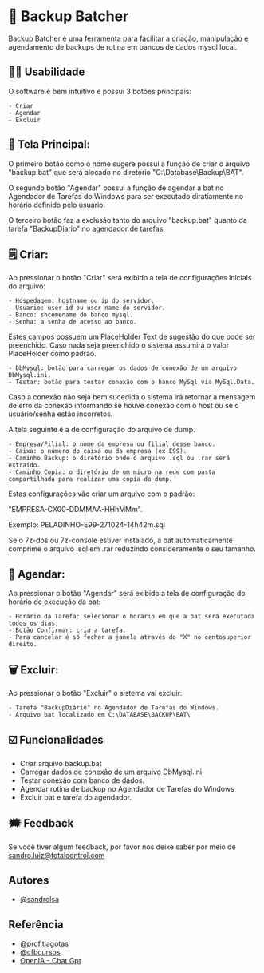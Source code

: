 
# ​💾 Backup Batcher

Backup Batcher é uma ferramenta para facilitar a criação, manipulação e agendamento de backups de rotina em bancos de dados mysql local.


## 🧛🏼 Usabilidade

O software é bem intuitivo e possui 3 botões principais:

    - Criar
    - Agendar
    - Excluir

## 🦇 Tela Principal:
O primeiro botão como o nome sugere possui a função de criar o arquivo "backup.bat" que será alocado no diretório "C:\Database\Backup\BAT\". 

O segundo botão "Agendar" possui a função de agendar a bat no Agendador de Tarefas do Windows para ser executado diratiamente no horário definido pelo usuário.

O terceiro botão faz a exclusão tanto do arquivo "backup.bat" quanto da tarefa "BackupDiario" no agendador de tarefas.

## 🗒️ Criar:
Ao pressionar o botão "Criar" será exibido a tela de configurações iniciais do arquivo:

    - Hospedagem: hostname ou ip do servidor.
    - Usuario: user id ou user name do servidor.
    - Banco: shcemename do banco mysql.
    - Senha: a senha de acesso ao banco.

Estes campos possuem um PlaceHolder Text de sugestão do que pode ser preenchido. Caso nada seja preenchido o sistema assumirá o valor PlaceHolder como padrão.

    - DbMysql: botão para carregar os dados de conexão de um arquivo DbMysql.ini.
    - Testar: botão para testar conexão com o banco MySql via MySql.Data.

Caso a conexão não seja bem sucedida o sistema irá retornar a mensagem de erro da conexão informando se houve conexão com o host ou se o usuário/senha estão incorretos.

A tela seguinte é a de configuração do arquivo de dump.

    - Empresa/Filial: o nome da empresa ou filial desse banco.
    - Caixa: o número do caixa ou da empresa (ex E99).
    - Caminho Backup: o diretório onde o arquivo .sql ou .rar será extraído.
    - Caminho Copia: o diretório de um micro na rede com pasta compartilhada para realizar uma cópia do dump.

Estas configurações vão criar um arquivo com o padrão: 

"EMPRESA-CX00-DDMMAA-HHhMMm".

Exemplo: PELADINHO-E99-271024-14h42m.sql

Se o 7z-dos ou 7z-console estiver instalado, a bat automaticamente comprime o arquivo .sql em .rar reduzindo consideramente o seu tamanho.

## 📆 Agendar:
Ao pressionar o botão "Agendar" será exibido a tela de configuração do horário de execução da bat:

    - Horário da Tarefa: selecionar o horário em que a bat será executada todos os dias.
    - Botão Confirmar: cria a tarefa.
    - Para cancelar é só fechar a janela através do "X" no cantosuperior direito.

## 🗑️​ Excluir:
Ao pressionar o botão "Excluir" o sistema vai excluir:

    - Tarefa "BackupDiário" no Agendador de Tarefas do Windows.
    - Arquivo bat localizado em C:\DATABASE\BACKUP\BAT\

## ☑️ Funcionalidades

- Criar arquivo backup.bat
- Carregar dados de conexão de um arquivo DbMysql.ini
- Testar conexão com banco de dados.
- Agendar rotina de backup no Agendador de Tarefas do Windows
- Excluir bat e tarefa do agendador.


## 🗯️ Feedback

Se você tiver algum feedback, por favor nos deixe saber por meio de sandro.luiz@totalcontrol.com


## Autores

- [@sandrolsa](https://github.com/sandrolsa)
## Referência
 
 - [@prof.tiagotas](https://www.youtube.com/@prof.tiagotas)
 - [@cfbcursos](https://www.youtube.com/@cfbcursos)
  - [OpenIA - Chat Gpt](https://chatgpt.com/)
